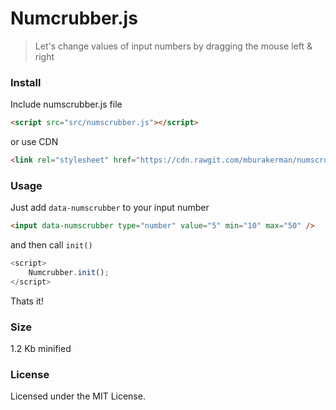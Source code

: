 # Numcrubber.js

>Let's change values of input numbers by dragging the mouse left & right


### Install

Include numscrubber.js file
```html
<script src="src/numscrubber.js"></script>
```
or use CDN
```html
<link rel="stylesheet" href="https://cdn.rawgit.com/mburakerman/numscrubberjs/master/src/numscrubber.js">
```

### Usage

Just add ```data-numscrubber``` to your input number  

```html
<input data-numscrubber type="number" value="5" min="10" max="50" />
```
and then call  ```init()```

```js
<script>
    Numcrubber.init();
</script>
```
Thats it!

### Size

1.2 Kb minified

### License

Licensed under the MIT License.
